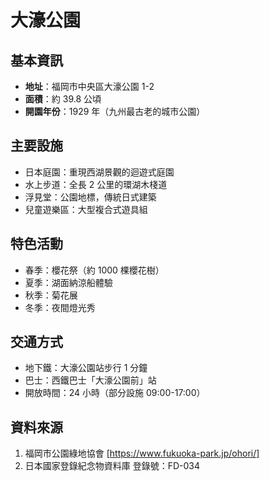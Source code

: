 # 大濠公園

## 基本資訊

- **地址**：福岡市中央區大濠公園 1-2
- **面積**：約 39.8 公頃
- **開園年份**：1929 年（九州最古老的城市公園）

## 主要設施

- 日本庭園：重現西湖景觀的迴遊式庭園
- 水上步道：全長 2 公里的環湖木棧道
- 浮見堂：公園地標，傳統日式建築
- 兒童遊樂區：大型複合式遊具組

## 特色活動

- 春季：櫻花祭（約 1000 棵櫻花樹）
- 夏季：湖面納涼船體驗
- 秋季：菊花展
- 冬季：夜間燈光秀

## 交通方式

- 地下鐵：大濠公園站步行 1 分鐘
- 巴士：西鐵巴士「大濠公園前」站
- 開放時間：24 小時（部分設施 09:00-17:00）

## 資料來源

1. 福岡市公園綠地協會 [https://www.fukuoka-park.jp/ohori/]
2. 日本國家登錄紀念物資料庫 登錄號：FD-034
